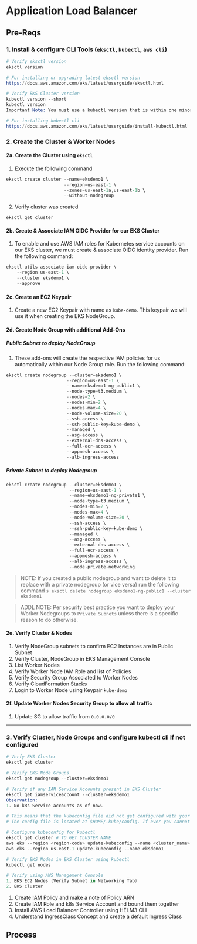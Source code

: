 # Application Load Balancer

## Pre-Reqs

### 1. Install & configure CLI Tools (`eksctl`, `kubectl`, `aws cli`)
```s
# Verify eksctl version
eksctl version

# For installing or upgrading latest eksctl version
https://docs.aws.amazon.com/eks/latest/userguide/eksctl.html

# Verify EKS Cluster version
kubectl version --short
kubectl version
Important Note: You must use a kubectl version that is within one minor version difference of your Amazon EKS cluster control plane. For example, a 1.20 kubectl client works with Kubernetes 1.19, 1.20 and 1.21 clusters.

# For installing kubectl cli
https://docs.aws.amazon.com/eks/latest/userguide/install-kubectl.html
```

### 2. Create the Cluster & Worker Nodes

#### 2a. Create the Cluster using `eksctl`
1. Execute the following command
```s
eksctl create cluster --name=eksdemo1 \
                      --region=us-east-1 \
                      --zones=us-east-1a,us-east-1b \
                      --without-nodegroup 
```

2. Verify cluster was created 
```
eksctl get cluster   
```

#### 2b. Create & Associate IAM OIDC Provider for our EKS Cluster
1. To enable and use AWS IAM roles for Kubernetes service accounts on our EKS cluster, we must create & associate OIDC identity provider. Run the following command: 

```s
eksctl utils associate-iam-oidc-provider \
    --region us-east-1 \
    --cluster eksdemo1 \
    --approve
```

#### 2c. Create an EC2 Keypair
1. Create a new EC2 Keypair with name as `kube-demo`. This keypair we will use it when creating the EKS NodeGroup.

#### 2d. Create Node Group with additional Add-Ons

##### Public Subnet to deploy NodeGroup
1. These add-ons will create the respective IAM policies for us automatically within our Node Group role. Run the following command: 

```s
eksctl create nodegroup --cluster=eksdemo1 \
                       --region=us-east-1 \
                       --name=eksdemo1-ng-public1 \
                       --node-type=t3.medium \
                       --nodes=2 \
                       --nodes-min=2 \
                       --nodes-max=4 \
                       --node-volume-size=20 \
                       --ssh-access \
                       --ssh-public-key=kube-demo \
                       --managed \
                       --asg-access \
                       --external-dns-access \
                       --full-ecr-access \
                       --appmesh-access \
                       --alb-ingress-access 
```

##### Private Subnet to deploy Nodegroup
```s
eksctl create nodegroup --cluster=eksdemo1 \
                        --region=us-east-1 \
                        --name=eksdemo1-ng-private1 \
                        --node-type=t3.medium \
                        --nodes-min=2 \
                        --nodes-max=4 \
                        --node-volume-size=20 \
                        --ssh-access \
                        --ssh-public-key=kube-demo \
                        --managed \
                        --asg-access \
                        --external-dns-access \
                        --full-ecr-access \
                        --appmesh-access \
                        --alb-ingress-access \
                        --node-private-networking  
```

> NOTE: If you created a public nodegroup and want to delete it to replace with a private nodegroup (or vice versa) run the following command ```s eksctl delete nodegroup eksdemo1-ng-public1 --cluster eksdemo1```

> ADDL NOTE: Per security best practice you want to deploy your Worker Nodegroups to `Private Subnets` unless there is a specific reason to do otherwise.


#### 2e. Verify Cluster & Nodes
1. Verify NodeGroup subnets to confirm EC2 Instances are in Public Subnet
2. Verify Cluster, NodeGroup in EKS Management Console
3. List Worker Nodes
4. Verify Worker Node IAM Role and list of Policies
5. Verify Security Group Associated to Worker Nodes
6. Verify CloudFormation Stacks
7. Login to Worker Node using Keypair `kube-demo`

#### 2f. Update Worker Nodes Security Group to allow all traffic
1. Update SG to allow traffic from `0.0.0.0/0`

---------

### 3. Verify Cluster, Node Groups and configure kubectl cli if not configured

```s
# Verfy EKS Cluster
eksctl get cluster

# Verify EKS Node Groups
eksctl get nodegroup --cluster=eksdemo1

# Verify if any IAM Service Accounts present in EKS Cluster
eksctl get iamserviceaccount --cluster=eksdemo1
Observation:
1. No k8s Service accounts as of now. 

# This means that the kubeconfig file did not get configured with your eks cluster when you executed your eks cluster create commnad. 
# The config file is located at $HOME/.kube/config. If ever you cannot run a command that starts with kubectl it is b/c this file is not configured

# Configure kubeconfig for kubectl
eksctl get cluster # TO GET CLUSTER NAME
aws eks --region <region-code> update-kubeconfig --name <cluster_name>
aws eks --region us-east-1 update-kubeconfig --name eksdemo1

# Verify EKS Nodes in EKS Cluster using kubectl
kubectl get nodes

# Verify using AWS Management Console
1. EKS EC2 Nodes (Verify Subnet in Networking Tab)
2. EKS Cluster
```





1. Create IAM Policy and make a note of Policy ARN
2. Create IAM Role and k8s Service Account and bound them together
3. Install AWS Load Balancer Controller using HELM3 CLI
4. Understand IngressClass Concept and create a default Ingress Class


## Process 
